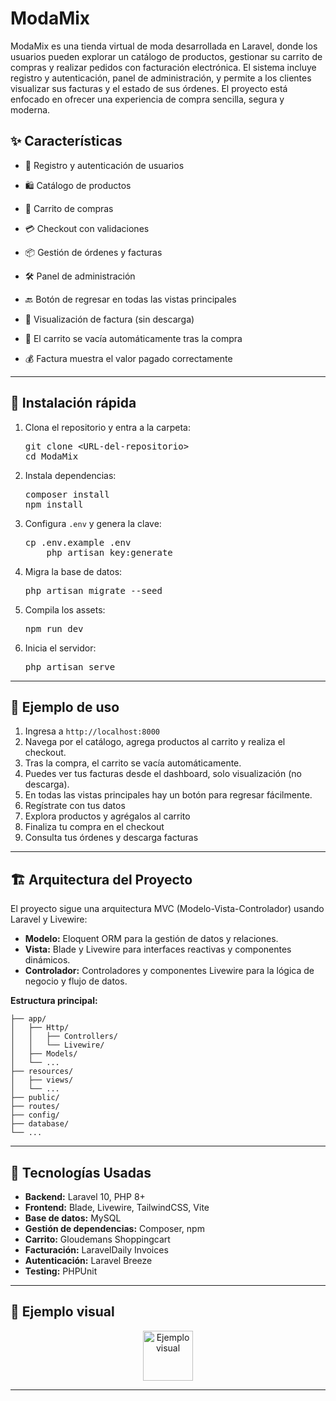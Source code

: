 

# ModaMix

ModaMix es una tienda virtual de moda desarrollada en Laravel, donde los usuarios pueden explorar un catálogo de productos, gestionar su carrito de compras y realizar pedidos con facturación electrónica. El sistema incluye registro y autenticación, panel de administración, y permite a los clientes visualizar sus facturas y el estado de sus órdenes. El proyecto está enfocado en ofrecer una experiencia de compra sencilla, segura y moderna.


## ✨ Características

- 🔐 Registro y autenticación de usuarios
- 🛍️ Catálogo de productos
- 🛒 Carrito de compras
- 💳 Checkout con validaciones
- 📦 Gestión de órdenes y facturas
- 🛠️ Panel de administración

- 🔙 Botón de regresar en todas las vistas principales
- 📄 Visualización de factura (sin descarga)
- 🧹 El carrito se vacía automáticamente tras la compra
- 💰 Factura muestra el valor pagado correctamente

---

## 🚀 Instalación rápida

<ol>
	<li>Clona el repositorio y entra a la carpeta:<br>
	<pre>git clone &lt;URL-del-repositorio&gt;
cd ModaMix</pre></li>
	<li>Instala dependencias:<br>
	<pre>composer install
npm install</pre></li>
	<li>Configura <code>.env</code> y genera la clave:<br>
	<pre>cp .env.example .env
    php artisan key:generate</pre></li>
	<li>Migra la base de datos:<br>
	<pre>php artisan migrate --seed</pre></li>
	<li>Compila los assets:<br>
	<pre>npm run dev</pre></li>
	<li>Inicia el servidor:<br>
	<pre>php artisan serve</pre></li>
</ol>

---

## 📝 Ejemplo de uso

1. Ingresa a <code>http://localhost:8000</code>
2. Navega por el catálogo, agrega productos al carrito y realiza el checkout.
3. Tras la compra, el carrito se vacía automáticamente.
4. Puedes ver tus facturas desde el dashboard, solo visualización (no descarga).
5. En todas las vistas principales hay un botón para regresar fácilmente.
2. Regístrate con tus datos
3. Explora productos y agrégalos al carrito
4. Finaliza tu compra en el checkout
5. Consulta tus órdenes y descarga facturas

---

## 🏗️ Arquitectura del Proyecto

El proyecto sigue una arquitectura MVC (Modelo-Vista-Controlador) usando Laravel y Livewire:

- **Modelo:** Eloquent ORM para la gestión de datos y relaciones.
- **Vista:** Blade y Livewire para interfaces reactivas y componentes dinámicos.
- **Controlador:** Controladores y componentes Livewire para la lógica de negocio y flujo de datos.

**Estructura principal:**

```
├── app/
│   ├── Http/
│   │   ├── Controllers/
│   │   └── Livewire/
│   ├── Models/
│   └── ...
├── resources/
│   ├── views/
│   └── ...
├── public/
├── routes/
├── config/
├── database/
└── ...
```

---

## 🧰 Tecnologías Usadas

- **Backend:** Laravel 10, PHP 8+
- **Frontend:** Blade, Livewire, TailwindCSS, Vite
- **Base de datos:** MySQL
- **Gestión de dependencias:** Composer, npm
- **Carrito:** Gloudemans Shoppingcart
- **Facturación:** LaravelDaily Invoices
- **Autenticación:** Laravel Breeze
- **Testing:** PHPUnit

---

## 📸 Ejemplo visual

<p align="center">
	<img src="https://img.icons8.com/color/96/000000/online-store.png" alt="Ejemplo visual" width="80"/>
</p>

---



